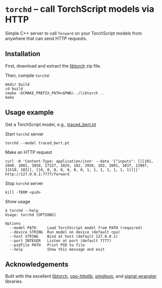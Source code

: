 
# `torchd` – call TorchScript models via HTTP

Simple C++ server to call `forward` on your TorchScript models from anywhere that can send HTTP requests.

## Installation

First, download and extract the [libtorch](https://pytorch.org/get-started/locally/) zip file.

Then, compile `torchd`:
```
mkdir build
cd build
cmake -DCMAKE_PREFIX_PATH=$PWD/../libtorch ..
make
```

## Usage example

Get a TorchScript model, e.g., [traced_bert.pt](https://huggingface.co/docs/transformers/master/en/serialization#torchscript)

Start `torchd` server
```
torchd --model traced_bert.pt
```

Make an HTTP request
```
curl -H 'Content-Type: application/json' --data '{"inputs": [[[101, 2040, 2001, 3958, 27227, 1029, 102, 3958, 103, 2001, 1037, 13997, 11510, 102]], [[0, 0, 0, 0, 0, 0, 0, 1, 1, 1, 1, 1, 1, 1]]]}' http://127.0.0.1:7777/forward
```

Stop `torchd` server
```
kill -TERM <pid>
```

Show usage
```
$ torchd --help
Usage: torchd [OPTIONS]

Options
  --model PATH     Load TorchScript model from PATH (required)
  --device STRING  Run model on device (default cpu)
  --host STRING    Bind at host (default 127.0.0.1)
  --port INTEGER   Listen at port (default 7777)
  --pidfile PATH   Print PID to file
  --help           Show this message and exit
```

## Acknowledgements

Built with the excellent [libtorch](https://github.com/pytorch/pytorch), [cpp-httplib](https://github.com/yhirose/cpp-httplib), [simdjson](https://github.com/simdjson/simdjson), and [signal-wrangler](https://github.com/thomastrapp/signal-wrangler) libraries.
